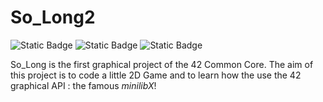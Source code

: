 # So_Long2
![Static Badge](https://img.shields.io/badge/Grade-106-green) ![Static Badge](https://img.shields.io/badge/Bonus-Some-purple?style=flat) ![Static Badge](https://img.shields.io/badge/Language-C-blue?style=flat)

So_Long is the first graphical project of the 42 Common Core.
The aim of this project is to code a little 2D Game and to learn how the use the 42 graphical API : the famous *minilibX*!
